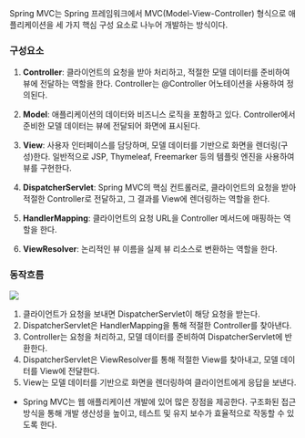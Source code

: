 Spring MVC는 Spring 프레임워크에서 MVC(Model-View-Controller) 형식으로 애플리케이션을 세 가지 핵심 구성 요소로 나누어 개발하는 방식이다.      

### 구성요소
1. **Controller**: 클라이언트의 요청을 받아 처리하고, 적절한 모델 데이터를 준비하여 뷰에 전달하는 역할을 한다. Controller는 @Controller 어노테이션을 사용하여 정의된다.
    
2. **Model**: 애플리케이션의 데이터와 비즈니스 로직을 포함하고 있다. Controller에서 준비한 모델 데이터는 뷰에 전달되어 화면에 표시된다.
    
3. **View**: 사용자 인터페이스를 담당하며, 모델 데이터를 기반으로 화면을 렌더링(구성)한다. 일반적으로 JSP, Thymeleaf, Freemarker 등의 템플릿 엔진을 사용하여 뷰를 구현한다.
    
4. **DispatcherServlet**: Spring MVC의 핵심 컨트롤러로, 클라이언트의 요청을 받아 적절한 Controller로 전달하고, 그 결과를 View에 렌더링하는 역할을 한다.
    
5. **HandlerMapping**: 클라이언트의 요청 URL을 Controller 메서드에 매핑하는 역할을 한다.
    
6. **ViewResolver**: 논리적인 뷰 이름을 실제 뷰 리소스로 변환하는 역할을 한다.
### 동작흐름

![](https://i.imgur.com/e2fNHkD.png)


1. 클라이언트가 요청을 보내면 DispatcherServlet이 해당 요청을 받는다.
2. DispatcherServlet은 HandlerMapping을 통해 적절한 Controller를 찾아낸다.
3. Controller는 요청을 처리하고, 모델 데이터를 준비하여 DispatcherServlet에 반환한다.
4. DispatcherServlet은 ViewResolver를 통해 적절한 View를 찾아내고, 모델 데이터를 View에 전달한다.
5. View는 모델 데이터를 기반으로 화면을 렌더링하여 클라이언트에게 응답을 보낸다.

- Spring MVC는 웹 애플리케이션 개발에 있어 많은 장점을 제공한다. 구조화된 접근 방식을 통해 개발 생산성을 높이고, 테스트 및 유지 보수가 효율적으로 작동할 수 있도록 한다. 